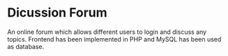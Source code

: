 # Dicussion Forum

An online forum which allows different users to login and discuss any topics. Frontend has been implemented in PHP and MySQL has been used as database.